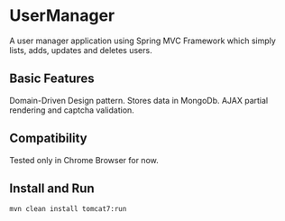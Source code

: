 # UserManager

  A user manager application using Spring MVC Framework which simply lists, adds, updates and deletes users.

## Basic Features

  Domain-Driven Design pattern.
  Stores data in MongoDb. 
  AJAX partial rendering and captcha validation.
  

## Compatibility

  Tested only in Chrome Browser for now.

## Install and Run

  `mvn clean install tomcat7:run`

